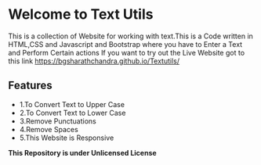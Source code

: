 <h1>Welcome to Text Utils</h1>


<p>This is a collection of Website for working with text.This is a Code written in HTML,CSS and Javascript and Bootstrap where you have to Enter a Text and Perform Certain actions If you want to try out the Live Website got to this link <a href="https://bgsharathchandra.github.io/Textutils/">https://bgsharathchandra.github.io/Textutils/</a></p>


<h2>Features</h2>
<ul>
<li>1.To Convert Text to Upper Case</li>
<li>2.To Convert Text to Lower Case</li>
<li>3.Remove Punctuations</li>
<li>4.Remove Spaces</li>
<li>5.This Website is Responsive</li>
</ul>


<b><p>This Repository is under Unlicensed License</p></b>
